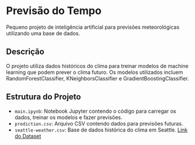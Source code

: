 # Previsão do Tempo

Pequeno projeto de inteligência artificial para previsões meteorológicas utilizando uma base de dados.

## Descrição

O projeto utiliza dados históricos do clima para treinar modelos de machine learning que podem prever o clima futuro. Os modelos utilizados incluem RandomForestClassifier, KNeighborsClassifier e GradientBoostingClassifier.

## Estrutura do Projeto

- `main.ipynb`: Notebook Jupyter contendo o código para carregar os dados, treinar os modelos e fazer previsões.
- `prediction.csv`: Arquivo CSV contendo dados para previsões futuras.
- `seattle-weather.csv`: Base de dados histórica do clima em Seattle. [Link do Dataset](https://www.kaggle.com/datasets/ananthr1/weather-prediction)